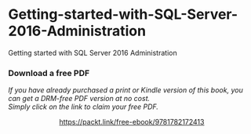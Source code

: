 


# Getting-started-with-SQL-Server-2016-Administration
Getting started with SQL Server 2016 Administration
### Download a free PDF

 <i>If you have already purchased a print or Kindle version of this book, you can get a DRM-free PDF version at no cost.<br>Simply click on the link to claim your free PDF.</i>
<p align="center"> <a href="https://packt.link/free-ebook/9781782172413">https://packt.link/free-ebook/9781782172413 </a> </p>
